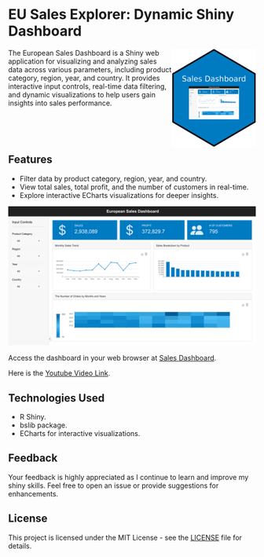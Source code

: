 # EU Sales Explorer: Dynamic Shiny Dashboard

<img src="images/sales-dashbaord.png" width="170" height="200" align="right"/>

The European Sales Dashboard is a Shiny web application for visualizing and analyzing sales data across various parameters, including product category, region, year, and country. It provides interactive input controls, real-time data filtering, and dynamic visualizations to help users gain insights into sales performance.

<br>
<br>
<br>

## Features

- Filter data by product category, region, year, and country.
- View total sales, total profit, and the number of customers in real-time.
- Explore interactive ECharts visualizations for deeper insights.

![Dashboard Home Page](images/European_Sales_Dashboard.png)

Access the dashboard in your web browser at [Sales Dashboard](https://aswanijahangeer.shinyapps.io/european-sales-dashboard/).

Here is the [Youtube Video Link](https://youtu.be/N0oYuIwzOyg).

## Technologies Used

- R Shiny.
- bslib package.
- ECharts for interactive visualizations.

## Feedback

Your feedback is highly appreciated as I continue to learn and improve my shiny skills. Feel free to open an issue or provide suggestions for enhancements.

## License

This project is licensed under the MIT License - see the [LICENSE](LICENSE) file for details.
